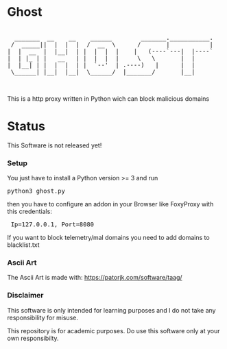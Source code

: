 # Ghost
<pre>

  _______  __    __    ______        _______.___________.
 /  _____||  |  |  |  /  __  \      /       |           |
|  |  __  |  |__|  | |  |  |  |    |   (----`---|  |----`
|  | |_ | |   __   | |  |  |  |     \   \       |  |     
|  |__| | |  |  |  | |  `--'  | .----)   |      |  |     
 \______| |__|  |__|  \______/  |_______/       |__|     
                                                         
                                                                                                                      
</pre>
This is a http proxy written in Python wich can block malicious domains

# Status
This Software is not released yet!  

### Setup
You just have to install a Python version >= 3 and run <pre> python3 ghost.py</pre>
then you have to configure an addon in your Browser like FoxyProxy with this credentials:  
<pre> Ip=127.0.0.1, Port=8080 </pre>  
If you want to block telemetry/mal domains you need to add domains to blacklist.txt

### Ascii Art  
The Ascii Art is made with: https://patorjk.com/software/taag/

### Disclaimer
This software is only intended for learning purposes and I do not take any responsibility for misuse. 

This repository is for academic purposes. Do use this software only at your own responsibilty.

